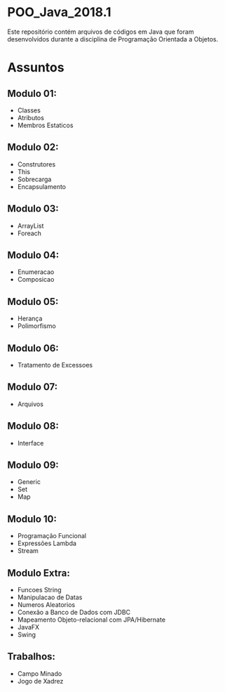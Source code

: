 # POO_Java_2018.1
Este repositório contém arquivos de códigos em Java que foram desenvolvidos durante a disciplina de Programação Orientada a Objetos.

# Assuntos
## Modulo 01:
- Classes
- Atributos
- Membros Estaticos

## Modulo 02:
- Construtores
- This
- Sobrecarga
- Encapsulamento

## Modulo 03:
- ArrayList
- Foreach

## Modulo 04:
- Enumeracao
- Composicao

## Modulo 05:
- Herança 
- Polimorfismo

## Modulo 06:
- Tratamento de Excessoes

## Modulo 07:
- Arquivos

## Modulo 08:
- Interface

## Modulo 09:
- Generic 
- Set
- Map

## Modulo 10:
- Programação Funcional
- Expressões Lambda
- Stream

## Modulo Extra:
- Funcoes String
- Manipulacao de Datas
- Numeros Aleatorios
- Conexão a Banco de Dados com JDBC
- Mapeamento Objeto-relacional com JPA/Hibernate
- JavaFX
- Swing

## Trabalhos:
- Campo Minado
- Jogo de Xadrez